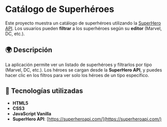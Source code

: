 # Catálogo de Superhéroes

Este proyecto muestra un catálogo de superhéroes utilizando la [SuperHero API](https://superheroapi.com/). Los usuarios pueden **filtrar** a los superhéroes según su **editor** (Marvel, DC, etc.).

## 🌍 Descripción

La aplicación permite ver un listado de superhéroes y filtrarlos por tipo (Marvel, DC, etc.). Los héroes se cargan desde la **SuperHero API**, y puedes hacer clic en los filtros para ver solo los héroes de un tipo específico.

## 🔧 Tecnologías utilizadas

- **HTML5**
- **CSS3**
- **JavaScript Vanilla**
- **SuperHero API**: [https://superheroapi.com/](https://superheroapi.com/)
